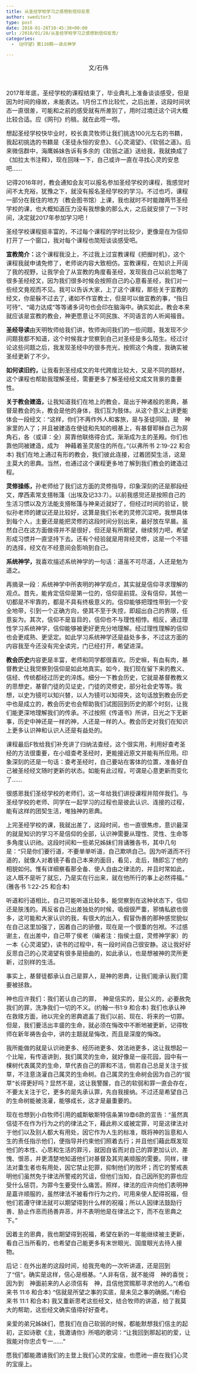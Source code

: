 ```yaml
---
title: 从圣经学校学习之感想到信仰反思
author: sweditor3
type: post
date: 2018-01-28T10:45:38+00:00
url: /2018/01/28/从圣经学校学习之感想到信仰反思/
categories:
  - 《@守望》第110期——读点神学

---
```

<p style="text-align: center;">
  <span style="font-size: 12pt;">文/石伟</span>
</p>

&nbsp;

<span style="font-size: 12pt;">2017年年底，圣经学校的课程结束了，毕业典礼上准备谈谈感受，但是因为时间的缘故，未能表达。1月份工作比较忙，之后出差，这段时间状态一直很差，可能和之前的感受就有所差别了，用时过境迁这个词大概比较合适。应《网刊》约稿，就在此唠一唠。</span>

<span style="font-size: 12pt;">想起圣经学校快毕业时，校长袁灵牧师让我们挑选100元左右的书籍，我起初挑选的书籍是《圣徒永恒的安息》、《心灵渴望》、《软弱之道》。后来微信群中，海鹰姊妹告诉有多余的《软弱之道》送给我，我就换成了《加拉太书注释》，现在回味一下，自己或许一直在寻找心灵的安息吧&#8230;&#8230;</span>

<span style="font-size: 12pt;">记得2016年时，教会通知会友可以报名参加圣经学校的课程，我感觉时间不太充裕，犹豫之下，就没有报名圣经学校的学习。不过也巧，课程一部分在我住的地方（教会图书馆）上课，我也就时不时能蹭两节圣经学校的课，也大概知道压力没有我想象的那么大，之后就安排了一下时间，决定就2017年参加学习吧！</span>

<span style="font-size: 12pt;">圣经学校课程挺丰富的，不过每个课程的学时比较少，更像是在为信仰打开了一个窗</span><span style="font-size: 12pt;">口，我对每个课程也简短谈谈感受吧。</span>

<span style="font-size: 12pt;"><strong>宣教简介：</strong>这个课程我没上，不过我上过宣教课程《把握时机》，这个课程我就申请免修了，老师说内容大致相仿。宣教课程，在知识上开阔了我的视野，让我学会了从宣教的角度看圣经，发现我自己以前忽略了很多圣经经文，因为我们很多时候会按照自己的心意看圣经，我们对一些经文竟视而不见。我可以告诉大家，上了这个课程，那些关于宣教的经文，你是躲不过去了, 诸如不作宣教士，但是可以做宣教的事，“指日可待”、“竭力达成”等等诸多词句也会印在脑海中。确实如此，教会本来就应该是宣教的教会，神更愿意让不同民族、不同语言的人听闻福音。</span>

<span style="font-size: 12pt;"><strong>圣经导读</strong>由天明牧师给我们讲，牧师询问我们的一些问题，我发现不少问题我都不知道，这个时候我才觉察到自己对圣经是多么陌生。经过讨论这些问题之后，我发现圣经中的很多亮光，按照这个角度，我确实被圣经更新了不少。</span>

<span style="font-size: 12pt;"><strong>如何读旧约，</strong>让我看到圣经成文的年代跨度比较大，又是不同的题材，这个课程也帮助</span><span style="font-size: 12pt;">我理解圣经，需要更多了解圣经经文成文背景的重要性。</span>

<span style="font-size: 12pt;"><strong>关于教会建造，</strong>让我知道我们在地上的教会，是出于神诸般的恩典，基督是教会的头，</span><span style="font-size: 12pt;">教会是他的身体，我们互为肢体。从这个意义上讲更能体会一段经文：“这样，你们不再作外人和客旅，是与圣徒同国，是　神家里的人了；并且被建造在使徒和先知的根基上，有基督耶稣自己为房角石，各（或译：全）房靠他联络得合式，渐渐成为主的圣殿。你们也靠他同被建造，成为　神藉着圣灵居住的所在。”(以弗所书 2:19-22 和合本) 我们在地上通过有形的教会，我们彼此连接，过着团契生活，这是主莫大的恩典。当然，也通过这个课程更多地了解到我们教会的建造过程。</span>

<span style="font-size: 12pt;"><strong>灵修操练，</strong>孙老师给了我们这方面的灵修指导，印象深刻的还是那段经文，摩西素常支</span><span style="font-size: 12pt;">搭帐篷（出埃及记33:7）。以前我感觉还是按照自己的生活习惯以及方法能支搭帐篷与神亲近就好了，但经过时间的验证，貌似孙老师的建议还是比较好，这算是我们长老的灵修沉淀吧，我想具体到每个人，主要还是能把灵修的这段时间分别出来，最好放在早晨。虽然自己在这方面做得并不是很好，但还是有所期望，继续努力吧，希望形成习惯并一直坚持下去。还有个经验就是用背经灵修，这是一个不错的选择，经文在不经意间会影响到自己。</span>

<span style="font-size: 12pt;"><strong>系统神学，</strong>我喜欢描述系统神学的一句话：道虽不可尽道，人还是勉为道之。</span>

<span style="font-size: 12pt;">再摘录一段：系统神学中所表明的神学观点，其实就是信仰寻求理解的观点。首先，能肯定信仰是第一位的，信仰是前提。没有信仰，其他一切都是不牢靠的，都是不具有终极意义的。信仰能够把理性带到一个安全地带，引到一个正确方向，使其不至于失控，即超出自己的界限，任意妄为。其次，信仰不是盲目的，信仰也不与理性相悖。相反，通过理性学习系统神学，信仰能够被更好更充分地理解。经过理性理解的信仰也会更成熟、更坚定。如此学习系统神学还是益处多多，不过这方面的内容我至今还没有完全读完，门已经打开，希望进深。</span>

<span style="font-size: 12pt;"><strong>教会历史</strong>内容更是丰富，老师和同学都很喜欢。历史嘛，有血有肉，基督教史让我觉察到信仰是如此地真实。如今，我们现在留下来的教义、信经、传统都经过历史的淬炼。细分一下教会历史，它就是基督教教义的思想史，基督门徒的见证史，门徒的灵修史，部分社会史等等。我想，以史为镜可以知兴替，以人为镜可以知得失，这句话放到教会历史中也是成立的，教会历史也会帮助我们试图回到历史的那个时刻，让我们能更深地理解我们的传承。</span><span style="font-size: 12pt;">不过按照《传道书》所讲，日光之下无新事，历史中神还是一样的神，人还是一样的人。教会历史对我们在知识上更多认识神和认识人还是有益处的。</span>

<span style="font-size: 12pt;">课程最后F牧给我们补充讲了归纳法查经，这个很实用，利用好查考圣经的方法很重要，在小组查考圣经时，更能接近原文并能有所应用。印象深刻的还是一句话：查考圣经时，自己要站在客体的位置，准备好自己被圣经经文随时更新的状态。如能有此过程，可谓是心意更新而变化了……</span>

<span style="font-size: 12pt;">很感恩我们圣经学校的老师们，这一年给我们讲授课程并陪伴我们。与圣经学校的老师、同学在一起学习的过程也是彼此认识、连接的过程，能有这样的团契生活，唯独神的恩典。</span>

<span style="font-size: 12pt;">上完圣经学校的课，我就出差了，这段时间，也一直很焦虑，意识最深的就是知识的学习不是信仰的全部，认识神需要从理性、灵性、生命等多角度认识祂。这段时间和一些弟兄姊妹们背诵雅各书，其中几句是：“只是你们要行道，不要单单听道，自己欺哄自己。因为听道而不行道的，就像人对着镜子看自己本来的面目，看见，走后，随即忘了他的相貌如何。惟有详细察看那全备、使人自由之律法的，并且时常如此，这人既不是听了就忘，乃是实在行出来，就在他所行的事上必然得福。” (雅各书 1:22-25 和合本)</span>

<span style="font-size: 12pt;">听道和行道相比，自己可能听道比较多，能觉察到在这种状态下，信仰还是肤浅的。再反省自己出差独处的时候，吸烟很严重，邪情私欲也很多，这可能和大家认识的我，有很大的出入，假冒伪善的那种感觉貌似在自己这里加强了，因着自己的骄傲，现在是一个很重的包袱。不过感谢主，在出差中，自己带了侯老（编者注：指侯士庭，灵修神学家）的一本《心灵渴望》，读书的过程中，有一段时间自己很安静。这让我好好反思自己的心灵渴望有很多是扭曲的，如此承认，也是想被神的灵所更新，过别样的生活。</span>

<span style="font-size: 12pt;">事实上，基督徒都承认自己是罪人，是神的恩典，让我们能承认我们需要被拯救。</span>
  
<span style="font-size: 12pt;">神也应许我们：我们若认自己的罪，　神是信实的，是公义的，必要赦免我们的罪，洗净我们一切的不义。(约翰一书1:9 和合本) 我们也承认神在救赎方面，祂以完全的恩典遮盖了我们以前、现在、将来的一切罪。但是，我们要活出丰盛的生命，就必须在悔改中不断地被更新，记得牧师在新年祷告会中，讲的主题就是悔改，而且是深度的悔改。</span>

<span style="font-size: 12pt;">我所能做的就是认识祂更多、经历祂更多、效法祂更多，这让我想起一个比喻，有传道讲到，我们属灵的生命，就好像是一座花园，园中有一棵树代表属灵的生命，草代表自己的罪和不洁，倘若自己总是关注于拔草，不注意浇灌自己属灵的生命树。自己属灵的生命树会因为自己的“拔草”长得更好吗？显然不是，这让我警醒，自己的软弱和罪一直会存在，不要太关注于它，更多的是先承认罪，先自我接纳。不过还是希望自己的生命树能被浇灌，能够成长，这才是最重要的。</span>

<span style="font-size: 12pt;">现在也想到小白牧师引用的威斯敏斯特信条第19章6款的宣告：“虽然真信徒不在作为行为之约的律法之下，藉此称义或被定罪，可是这律法对于他们以及别人都大有用处，因它作为人生的标准，既将神的旨意和人生的责任指示他们，便指导并约束他们照着去行；并且他们藉此既发现他们的本性、心思和生活的罪污，就因自省而对自己的罪更加认识、差愧、恨恶，并更清楚地知道他们对基督及其完美顺服的需要。同样，律法对重生者也有用处，因它禁止犯罪，抑制他们的败坏；而它的警戒表明他们虽然免于律法所警戒的咒诅，但他们当知，自己因所犯的罪也应受什么惩罚，为罪今生要受什么痛苦。照样，律法的应许向他们表明神是嘉许顺服的，虽然律法不被看作行为之约，可用来使人配得祝福，但他们若遵守律法就可以期望得到什么样的祝福；所以人因律法鼓励行善、胁止作恶而扬善弃恶，并不表明他是在律法之下，而不在恩典之下。”</span>

<span style="font-size: 12pt;">因着主的恩典，我也期望得到祝福，希望在新的一年能继续被主更新，看自己当所看的，也希望自己能更多有末世眼光、国度眼光去待人接物。</span>

<span style="font-size: 12pt;">后记：在外出差的这段时间，给我充电的一次听讲道，还是回到了“信”。确实是这样，信心是根基。“人非有信，就不能得　神的喜悦；因为到　神面前来的人必须信有　神，且信他赏赐那寻求他的人。”(希伯来书 11:6 和合本) “信就是所望之事的实底，是未见之事的确据。”(希伯来书 11:1 和合本) 我又重新思考这些经文，结合牧师的讲道，给了我莫大的帮助，这些经文确实值得好好查考。</span>

<span style="font-size: 12pt;">亲爱的弟兄姊妹们，愿我们在自己软弱的时候，都能默想我们信主的起初，正如诗歌《主，我邀请你》所唱的歌词：“让我回到那起初的爱，让我能对你忠贞专一……”</span>

<span style="font-size: 12pt;">愿我们都能邀请我们的主登上我们心灵的宝座，也愿祂一直在我们心灵的宝座上。</span>

&nbsp;